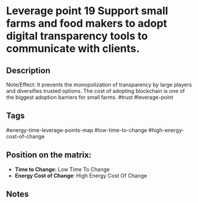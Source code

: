 # Leverage point 19 Support small farms and food makers to adopt digital transparency tools to communicate with clients.

## Description
Note/Effect: It prevents the monopolization of transparency by large players and diversifies trusted options. The cost of adopting blockchain is one of the biggest adoption barriers for small farms.   #trust #leverage-point

## Tags
#energy-time-leverage-points-map #low-time-to-change #high-energy-cost-of-change

## Position on the matrix:
- **Time to Change**: Low Time To Change
- **Energy Cost of Change**: High Energy Cost Of Change

## Notes
<!-- Add your notes here -->
